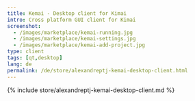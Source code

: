 ```yaml
---
title: Kemai - Desktop client for Kimai
intro: Cross platform GUI client for Kimai
screenshot: 
  - /images/marketplace/kemai-running.jpg
  - /images/marketplace/kemai-settings.jpg
  - /images/marketplace/kemai-add-project.jpg
type: client
tags: [qt,desktop]
lang: de
permalink: /de/store/alexandreptj-kemai-desktop-client.html
---
```


{% include store/alexandreptj-kemai-desktop-client.md %}
